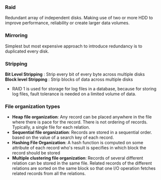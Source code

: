 ### Raid
Redundant array of independent disks. Making use of two or more HDD to improve performance, reliability or create larger data volumes.

### Mirroring
Simplest but most expensive approach to introduce redundancy is to duplicated every disk.

### Stripping
**Bit Level Stripping** : Strip every bit of every byte across multiple disks
**Block level Stripping** : Strip blocks of data across multiple disks

- RAID 1 is used for storage for log files in a database, because for storing log files, fault tolerance is needed on a limited volume of data.

### File organization types

- **Heap file organization**: Any record can be placed anywhere in the file where there is pace for the record. There is not ordering of records. Typically, a single file for each relation.
- **Sequential file organization**: Records are stored in a sequential order. based on the value of a search key of each record.
- **Hashing File Organization**: A hash function is computed on some attribute of each record who's result is specifies in which block the record should be stored
- **Multiple clustering file organization**: Records of several different relation can be stored in the same file. Related records of the different relations are sorted on the same block so that one I/O operation fetches related records from all  the relations. 